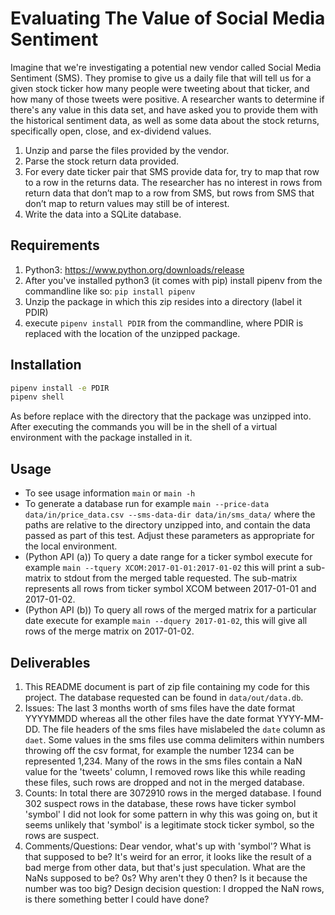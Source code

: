 # Evaluating The Value of Social Media Sentiment
Imagine that we're investigating a potential new vendor called Social Media Sentiment (SMS). They
promise to give us a daily file that will tell us for a given stock ticker how many people were tweeting
about that ticker, and how many of those tweets were positive. A researcher wants to determine if
there's any value in this data set, and have asked you to provide them with the historical sentiment
data, as well as some data about the stock returns, specifically open, close, and ex-dividend values.

1. Unzip and parse the files provided by the vendor.
2. Parse the stock return data provided.
3. For every date ticker pair that SMS provide data for, try to map that row to a row in the
returns data. The researcher has no interest in rows from return data that don’t map to a
row from SMS, but rows from SMS that don’t map to return values may still be of interest.
4. Write the data into a SQLite database.

## Requirements
1. Python3: https://www.python.org/downloads/release
2. After you've installed python3 (it comes with pip) install pipenv from the commandline like so: `pip install pipenv`
3. Unzip the package in which this zip resides into a directory (label it PDIR)
4. execute `pipenv install PDIR` from the commandline, where PDIR is replaced with the location of the unzipped package. 

## Installation
```bash
pipenv install -e PDIR
pipenv shell
```
As before replace with the directory that the package was unzipped into. 
After executing the commands you will be in the shell of a virtual environment with the package installed in it. 

## Usage
* To see usage information `main` or `main -h`
* To generate a database run for example `main --price-data data/in/price_data.csv --sms-data-dir data/in/sms_data/` where the paths are relative to the directory unzipped into, and contain the data passed as part of this test. Adjust these parameters as appropriate for the local environment.
* (Python API (a)) To query a date range for a ticker symbol execute for example `main --tquery XCOM:2017-01-01:2017-01-02` this will print a sub-matrix to stdout from the merged table requested. The sub-matrix represents all rows from ticker symbol XCOM between 2017-01-01 and 2017-01-02.
* (Python API (b)) To query all rows of the merged matrix for a particular date execute for example `main --dquery 2017-01-02`, this will give all rows of the merge matrix on 2017-01-02.

## Deliverables
1. This README document is part of zip file containing my code for this project. The database requested can be found in `data/out/data.db`.
2. Issues: The last 3 months worth of sms files have the date format YYYYMMDD whereas all the other files have the date format YYYY-MM-DD. The file headers of the sms files have mislabeled the `date` column as `daet`. Some values in the sms files use comma delimiters within numbers throwing off the csv format, for example the number 1234 can be represented 1,234. Many of the rows in the sms files contain a NaN value for the 'tweets' column, I removed rows like this while reading these files, such rows are dropped and not in the merged database.
3. Counts: In total there are 3072910 rows in the merged database. I found 302 suspect rows in the database, these rows have ticker symbol 'symbol' I did not look for some pattern in why this was going on, but it seems unlikely that 'symbol' is a legitimate stock ticker symbol, so the rows are suspect.  
4. Comments/Questions: Dear vendor, what's up with 'symbol'? What is that supposed to be? It's weird for an error, it looks like the result of a bad merge from other data, but that's just speculation. What are the NaNs supposed to be? 0s? Why aren't they 0 then? Is it because the number was too big? Design decision question: I dropped the NaN rows, is there something better I could have done?
